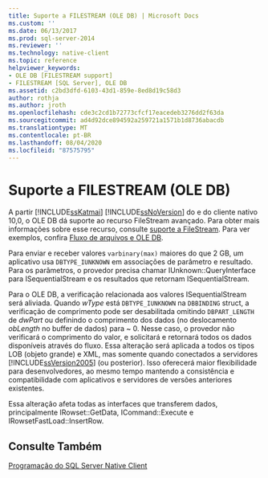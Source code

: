 ```yaml
---
title: Suporte a FILESTREAM (OLE DB) | Microsoft Docs
ms.custom: ''
ms.date: 06/13/2017
ms.prod: sql-server-2014
ms.reviewer: ''
ms.technology: native-client
ms.topic: reference
helpviewer_keywords:
- OLE DB [FILESTREAM support]
- FILESTREAM [SQL Server], OLE DB
ms.assetid: c2bd3dfd-6103-43d1-859e-8ed8d19c58d3
author: rothja
ms.author: jroth
ms.openlocfilehash: cde3c2cd1b72773cfcf17eacedeb3276dd2f63da
ms.sourcegitcommit: ad4d92dce894592a259721a1571b1d8736abacdb
ms.translationtype: MT
ms.contentlocale: pt-BR
ms.lasthandoff: 08/04/2020
ms.locfileid: "87575795"
---
```

# <a name="filestream-support-ole-db"></a>Suporte a FILESTREAM (OLE DB)
  A partir [!INCLUDE[ssKatmai](../../../includes/sskatmai-md.md)] [!INCLUDE[ssNoVersion](../../../includes/ssnoversion-md.md)] do e do cliente nativo 10,0, o OLE DB dá suporte ao recurso FileStream avançado. Para obter mais informações sobre esse recurso, consulte [suporte a FileStream](../features/filestream-support.md). Para ver exemplos, confira [Fluxo de arquivos e OLE DB](../../native-client-ole-db-how-to/filestream/filestream-and-ole-db.md).  
  
 Para enviar e receber valores `varbinary(max)` maiores do que 2 GB, um aplicativo usa `DBTYPE_IUNKNOWN` em associações de parâmetro e resultado. Para os parâmetros, o provedor precisa chamar IUnknown::QueryInterface para ISequentialStream e os resultados que retornam ISequentialStream.  
  
 Para o OLE DB, a verificação relacionada aos valores ISequentialStream será aliviada. Quando *wType* está `DBTYPE_IUNKNOWN` na `DBBINDING` struct, a verificação de comprimento pode ser desabilitada omitindo `DBPART_LENGTH` de *dwPart* ou definindo o comprimento dos dados (no deslocamento *obLength* no buffer de dados) para ~ 0. Nesse caso, o provedor não verificará o comprimento do valor, e solicitará e retornará todos os dados disponíveis através do fluxo. Essa alteração será aplicada a todos os tipos LOB (objeto grande) e XML, mas somente quando conectados a servidores [!INCLUDE[ssVersion2005](../../../includes/ssversion2005-md.md)] (ou posterior). Isso oferecerá maior flexibilidade para desenvolvedores, ao mesmo tempo mantendo a consistência e compatibilidade com aplicativos e servidores de versões anteriores existentes.  
  
 Essa alteração afeta todas as interfaces que transferem dados, principalmente IRowset::GetData, ICommand::Execute e IRowsetFastLoad::InsertRow.  
  
## <a name="see-also"></a>Consulte Também  
 [Programação do SQL Server Native Client](../sql-server-native-client-programming.md)  
  
  
